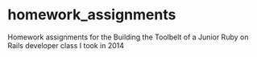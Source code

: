 homework_assignments
====================

Homework assignments for the Building the Toolbelt of a Junior Ruby on Rails developer class I took in 2014
